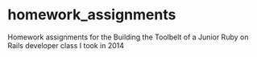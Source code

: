 homework_assignments
====================

Homework assignments for the Building the Toolbelt of a Junior Ruby on Rails developer class I took in 2014
